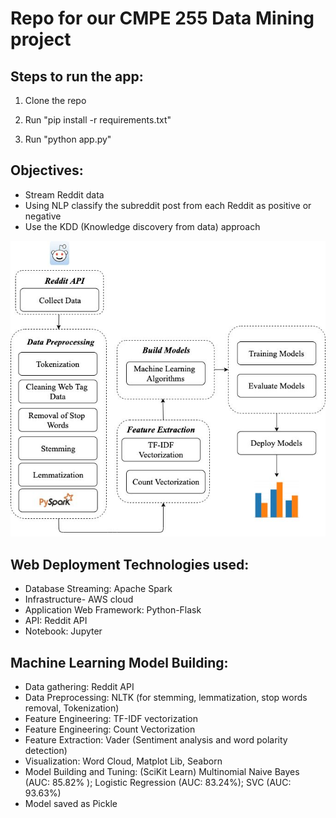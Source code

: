 # Repo for our CMPE 255 Data Mining project

## Steps to run the app:

1. Clone the repo

2. Run "pip install -r requirements.txt"

3. Run "python app.py"

## Objectives:
- Stream Reddit data
- Using NLP classify the subreddit post from each Reddit as positive or negative
- Use the KDD (Knowledge discovery from data) approach

!["Image of approach and methodology"](https://github.com/varun-bhaseen/Reddit-Classification-Project/blob/master/images/DM%20Project%20Report.jpg)

## Web Deployment Technologies used:
- Database Streaming: Apache Spark
- Infrastructure- AWS cloud
- Application Web Framework: Python-Flask
- API: Reddit API
- Notebook: Jupyter

## Machine Learning Model Building:
- Data gathering: Reddit API
- Data Preprocessing: NLTK (for stemming, lemmatization, stop words removal, Tokenization)
- Feature Engineering: TF-IDF vectorization
- Feature Engineering: Count Vectorization
- Feature Extraction: Vader (Sentiment analysis and word polarity detection)
- Visualization: Word Cloud, Matplot Lib, Seaborn
- Model Building and Tuning: (SciKit Learn) Multinomial Naive Bayes (AUC: 85.82% ); Logistic Regression (AUC: 83.24%); SVC (AUC: 93.63%)
- Model saved as Pickle
